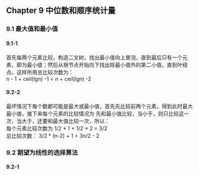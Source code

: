 ## Chapter 9 中位数和顺序统计量

### 9.1 最大值和最小值  

#### 9.1-1
首先每两个元素比较，构造二叉树，找出最小值向上冒泡，直到最后只有一个元素，即为最小值；然后从根节点开始向下找出除最小值外的第二小值，直到叶结点。这样所用总比较次数为：   
n - 1 + ceil(lgn) -1 = n + ceil(lgn) -2     

#### 9.2-2      
最坏情况下每个数都可能是最大或最小值，首先先比较前两个元素，得到此时最大最小值，接下来每个元素的比较情况为 先和最小值比较，当小于，则只比较这一次，当大于，还要和最大值比较一次，所以：   
每个元素比较次数为 1/2 * 1 + 1/2 * 2 = 3/2    
总比较次数： 3/2 * (n-2) + 1 = 3n/2 - 2         

### 9.2 期望为线性的选择算法          

#### 9.2-1    
